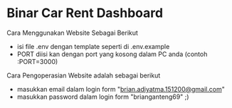 # Binar Car Rent Dashboard

Cara Menggunakan Website Sebagai Berikut
* isi file .env dengan template seperti di .env.example
* PORT diisi kan dengan port yang kosong dalam PC anda (contoh :PORT=3000)

Cara Pengoperasian Website adalah sebagai berikut
* masukkan email dalam login form "brian.adiyatma.151200@gmail.com"
* masukkan password dalam login form "brianganteng69" ;)
